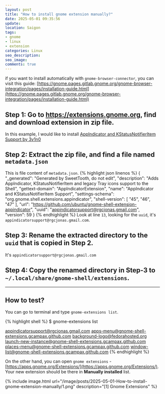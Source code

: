 ```yaml
---
layout: post
title: "How to install gnome extension manually?"
date: 2025-05-01 09:35:56
update:
location: Saigon
tags:
- gnome
- linux
- extension
categories: Linux
seo_description:
seo_image:
comments: true
---
```

if you want to install automatically with `gnome-browser-connector`, you can visit this guide: [https://gnome.pages.gitlab.gnome.org/gnome-browser-integration/pages/installation-guide.html](https://gnome.pages.gitlab.gnome.org/gnome-browser-integration/pages/installation-guide.html)
## Step 1: Go to https://extensions.gnome.org, find and download extension in zip file.
In this example, I would like to install [AppIndicator and KStatusNotifierItem Support by 3v1n0](https://extensions.gnome.org/extension/615/appindicator-support/)
## Step 2: Extract the zip file, and find a file named `metadata.json`
This is file content of `metadata.json`.
{% highlight json linenos %}
{
  "_generated": "Generated by SweetTooth, do not edit",
  "description": "Adds AppIndicator, KStatusNotifierItem and legacy Tray icons support to the Shell",
  "gettext-domain": "AppIndicatorExtension",
  "name": "AppIndicator and KStatusNotifierItem Support",
  "settings-schema": "org.gnome.shell.extensions.appindicator",
  "shell-version": [
    "45",
    "46",
    "47"
  ],
  "url": "https://github.com/ubuntu/gnome-shell-extension-appindicator",
  "uuid": "appindicatorsupport@rgcjonas.gmail.com",
  "version": 59
}
{% endhighlight %}
Look at line `13`, looking for the `uuid`, it's `appindicatorsupport@rgcjonas.gmail.com`.
## Step 3: Rename the extracted directory to the `uuid` that is copied in Step 2.
It's `appindicatorsupport@rgcjonas.gmail.com`

## Step 4: Copy the renamed directory in Step-3 to `~/.local/share/gnome-shell/extensions`.

---
## How to test?
You can go to terminal and type `gnome-extensions list`.

{% highlight shell %}
$ gnome-extensions list

appindicatorsupport@rgcjonas.gmail.com
apps-menu@gnome-shell-extensions.gcampax.github.com
background-logo@fedorahosted.org
launch-new-instance@gnome-shell-extensions.gcampax.github.com
places-menu@gnome-shell-extensions.gcampax.github.com
window-list@gnome-shell-extensions.gcampax.github.com
{% endhighlight %}

On the other hand, you can open `gnome extensions` - [https://apps.gnome.org/Extensions/](https://apps.gnome.org/Extensions/). Your new extension should be there in **Manually installed** list.

{% include image.html url="/image/posts/2025-05-01-How-to-install-gnome-extension-manually/1.png" description="[1] Gnome Extensions" %}
